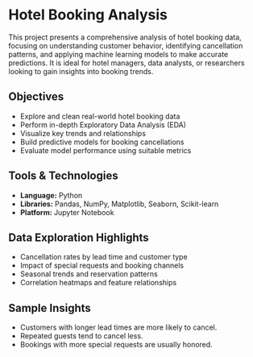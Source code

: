 # Hotel Booking Analysis

This project presents a comprehensive analysis of hotel booking data, focusing on understanding customer behavior, identifying cancellation patterns, and applying machine learning models to make accurate predictions. It is ideal for hotel managers, data analysts, or researchers looking to gain insights into booking trends.

## Objectives

- Explore and clean real-world hotel booking data
- Perform in-depth Exploratory Data Analysis (EDA)
- Visualize key trends and relationships
- Build predictive models for booking cancellations
- Evaluate model performance using suitable metrics

## Tools & Technologies

- **Language:** Python
- **Libraries:** Pandas, NumPy, Matplotlib, Seaborn, Scikit-learn
- **Platform:** Jupyter Notebook

## Data Exploration Highlights

- Cancellation rates by lead time and customer type
- Impact of special requests and booking channels
- Seasonal trends and reservation patterns
- Correlation heatmaps and feature relationships

## Sample Insights

- Customers with longer lead times are more likely to cancel.
- Repeated guests tend to cancel less.
- Bookings with more special requests are usually honored.
